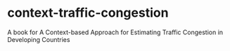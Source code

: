 # context-traffic-congestion
A book for A Context-based Approach for Estimating Traffic Congestion in Developing Countries

